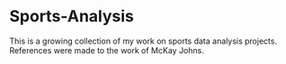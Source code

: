 # Sports-Analysis
This is a growing collection of my work on sports data analysis projects. References were made to the work of McKay Johns.
